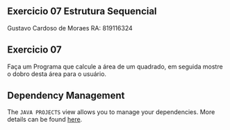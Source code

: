 ## Exercicio 07 Estrutura Sequencial

Gustavo Cardoso de Moraes RA: 819116324

## Exercicio 07

Faça um Programa que calcule a área de um quadrado, em seguida mostre o dobro desta área para o usuário.

## Dependency Management

The `JAVA PROJECTS` view allows you to manage your dependencies. More details can be found [here](https://github.com/microsoft/vscode-java-dependency#manage-dependencies).
